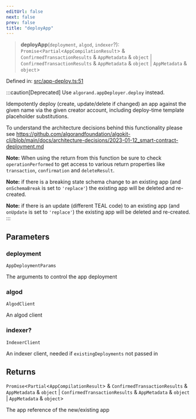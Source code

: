 ```yaml
---
editUrl: false
next: false
prev: false
title: "deployApp"
---
```


> **deployApp**(`deployment`, `algod`, `indexer`?): `Promise`\<`Partial`\<`AppCompilationResult`\> & `ConfirmedTransactionResults` & `AppMetadata` & `object` \| `ConfirmedTransactionResults` & `AppMetadata` & `object` \| `AppMetadata` & `object`\>

Defined in: [src/app-deploy.ts:51](https://github.com/algorandfoundation/algokit-utils-ts/blob/e57e96ab17213653e656688e8d7251c0107554cf/src/app-deploy.ts#L51)

:::caution[Deprecated]
Use `algorand.appDeployer.deploy` instead.

Idempotently deploy (create, update/delete if changed) an app against the given name via the given creator account, including deploy-time template placeholder substitutions.

To understand the architecture decisions behind this functionality please see https://github.com/algorandfoundation/algokit-cli/blob/main/docs/architecture-decisions/2023-01-12_smart-contract-deployment.md

**Note:** When using the return from this function be sure to check `operationPerformed` to get access to various return properties like `transaction`, `confirmation` and `deleteResult`.

**Note:** if there is a breaking state schema change to an existing app (and `onSchemaBreak` is set to `'replace'`) the existing app will be deleted and re-created.

**Note:** if there is an update (different TEAL code) to an existing app (and `onUpdate` is set to `'replace'`) the existing app will be deleted and re-created.
:::

## Parameters

### deployment

`AppDeploymentParams`

The arguments to control the app deployment

### algod

`AlgodClient`

An algod client

### indexer?

`IndexerClient`

An indexer client, needed if `existingDeployments` not passed in

## Returns

`Promise`\<`Partial`\<`AppCompilationResult`\> & `ConfirmedTransactionResults` & `AppMetadata` & `object` \| `ConfirmedTransactionResults` & `AppMetadata` & `object` \| `AppMetadata` & `object`\>

The app reference of the new/existing app
